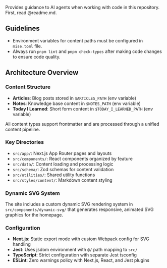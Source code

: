 Provides guidance to AI agents when working with code in this repository. First, read @readme.md.

## Guidelines

- Environment variables for content paths must be configured in `mise.toml` file.
- Always run `pnpm lint` and `pnpm check-types` after making code changes to ensure code quality.

## Architecture Overview

### Content Structure

- **Articles**: Blog posts stored in `$ARTICLES_PATH` (env variable)
- **Notes**: Knowledge base content in `$NOTES_PATH` (env variable)
- **Today I Learned**: Short form content in `$TODAY_I_LEARNED_PATH` (env variable)

All content types support frontmatter and are processed through a unified content pipeline.

### Key Directories

- `src/app/`: Next.js App Router pages and layouts
- `src/components/`: React components organized by feature
- `src/data/`: Content loading and processing logic
- `src/schema/`: Zod schemas for content validation
- `src/utilities/`: Shared utility functions
- `src/styles/content/`: Markdown content styling

### Dynamic SVG System

The site includes a custom dynamic SVG rendering system in `src/components/dynamic-svg/` that generates responsive, animated SVG graphics for the homepage.

### Configuration

- **Next.js**: Static export mode with custom Webpack config for SVG handling
- **Jest**: Uses jsdom environment with `@/` path mapping to `src/`
- **TypeScript**: Strict configuration with separate Jest tsconfig
- **ESLint**: Zero warnings policy with Next.js, React, and Jest plugins
